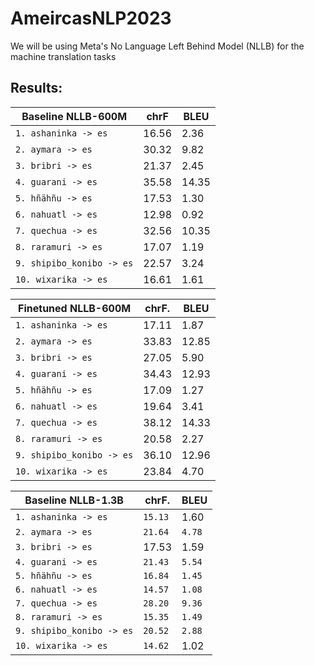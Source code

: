 # AmeircasNLP2023

We will be using Meta's No Language Left Behind Model (NLLB) for the machine translation tasks

## Results:
| **Baseline NLLB-600M**   | **chrF** | **BLEU** |
| -------------------------| -------- | -------- |
| `1. ashaninka -> es`     | 16.56    | 2.36     |
| `2. aymara -> es`        | 30.32    | 9.82     |
| `3. bribri -> es`        | 21.37    | 2.45     |
| `4. guarani -> es`       | 35.58    | 14.35    |
| `5. hñähñu -> es`        | 17.53    | 1.30     |
| `6. nahuatl -> es`       | 12.98    | 0.92     |
| `7. quechua -> es`       | 32.56    | 10.35    |
| `8. raramuri -> es`      | 17.07    | 1.19     |
| `9. shipibo_konibo -> es`| 22.57    | 3.24     |
| `10. wixarika -> es`     | 16.61    | 1.61     |


| **Finetuned NLLB-600M**  | **chrF**.| **BLEU** |
| -------------------------| -------- | -------- |
| `1. ashaninka -> es`     | 17.11    | 1.87     |
| `2. aymara -> es`        | 33.83    | 12.85    |
| `3. bribri -> es`        | 27.05    | 5.90     |
| `4. guarani -> es`       | 34.43    | 12.93    |
| `5. hñähñu -> es`        | 17.09    | 1.27     |
| `6. nahuatl -> es`       | 19.64    | 3.41     |
| `7. quechua -> es`       | 38.12    | 14.33    |
| `8. raramuri -> es`      | 20.58    | 2.27     |
| `9. shipibo_konibo -> es`| 36.10    | 12.96    |
| `10. wixarika -> es`     | 23.84    | 4.70     |


| **Baseline NLLB-1.3B**   | **chrF**.| **BLEU** |
| -------------------------| -------- | -------- |
| `1. ashaninka -> es`     | `15.13`  | 1.60     |
| `2. aymara -> es`        | `21.64`  | `4.78`   |
| `3. bribri -> es`        |  17.53   | 1.59     |
| `4. guarani -> es`       | `21.43`  | `5.54`   |
| `5. hñähñu -> es`        | `16.84`  | `1.45`   |
| `6. nahuatl -> es`       | `14.57`  | `1.08`   |
| `7. quechua -> es`       | `28.20`  | `9.36`   |
| `8. raramuri -> es`      | `15.35`  | `1.49`   |
| `9. shipibo_konibo -> es`| `20.52`  | `2.88`   |
| `10. wixarika -> es`     | `14.62`  | 1.02     | 
